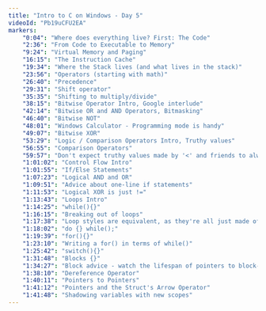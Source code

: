 ```yaml
---
title: "Intro to C on Windows - Day 5"
videoId: "Pb19uCFU2EA"
markers:
    "0:04": "Where does everything live? First: The Code"
    "2:36": "From Code to Executable to Memory"
    "9:24": "Virtual Memory and Paging"
    "16:15": "The Instruction Cache"
    "19:34": "Where the Stack lives (and what lives in the stack)"
    "23:56": "Operators (starting with math)"
    "26:40": "Precedence"
    "29:31": "Shift operator"
    "35:35": "Shifting to multiply/divide"
    "38:15": "Bitwise Operator Intro, Google interlude"
    "42:14": "Bitwise OR and AND Operators, Bitmasking"
    "46:40": "Bitwise NOT"
    "48:01": "Windows Calculator - Programming mode is handy"
    "49:07": "Bitwise XOR"
    "53:29": "Logic / Comparison Operators Intro, Truthy values"
    "56:55": "Comparison Operators"
    "59:57": "Don't expect truthy values made by '<' and friends to always be 1"
    "1:01:02": "Control Flow Intro"
    "1:01:55": "If/Else Statements"
    "1:07:23": "Logical AND and OR"
    "1:09:51": "Advice about one-line if statements"
    "1:11:53": "Logical XOR is just !="
    "1:13:43": "Loops Intro"
    "1:14:25": "while(){}"
    "1:16:15": "Breaking out of loops"
    "1:17:38": "Loop styles are equivalent, as they're all just made of ifs and gotos"
    "1:18:02": "do {} while();"
    "1:19:39": "for(){}"
    "1:23:10": "Writing a for() in terms of while()"
    "1:25:42": "switch(){}"
    "1:31:48": "Blocks {}"
    "1:34:27": "Block advice - watch the lifespan of pointers to block-local vars"
    "1:38:10": "Dereference Operator"
    "1:40:11": "Pointers to Pointers"
    "1:41:12": "Pointers and the Struct's Arrow Operator"
    "1:41:48": "Shadowing variables with new scopes"
---
```

